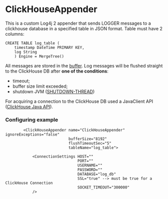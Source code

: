 # ClickHouseAppender

This is a custom Log4j 2 appender that sends LOGGER messages to a clickhouse database in a specified table in JSON format. Table must have 2 columns:
```
CREATE TABLE log_table (
	timestamp DateTime PRIMARY KEY,
	log String
	) Engine = MergeTree()
```

All messages are stored in the [buffer](https://github.com/emelyanovkr/ClickHouseAppender/blob/main/src/main/java/com/clickhouse/appender/manager/LogBufferManager.java#L13C42-L13C56).
Log messages will be flushed straight to the ClickHouse DB after **one of the conditions**:
- timeout;
- buffer size limit exceeded;
- shutdown JVM ([SHUTDOWN-THREAD](https://github.com/emelyanovkr/ClickHouseAppender/blob/main/src/main/java/com/clickhouse/appender/manager/LogBufferManager.java#L53C7-L56C25))

For acquiring a connection to the ClickHouse DB used a JavaClient API ([ClickHouse Java API](https://github.com/ClickHouse/clickhouse-java)).

### Configuring example
```
        <ClickHouseAppender name="ClickHouseAppender" ignoreExceptions="false"
                            bufferSize="8192"
                            flushTimeoutSec="5"
                            tableName="log_table">

            <ConnectionSettings HOST=""
                                PORT=""
                                USERNAME=""
                                PASSWORD=""
                                DATABASE="log_db"
                                SSL="true" --> must be true for a ClickHouse Connection
                                SOCKET_TIMEOUT="300000"
            />
```
